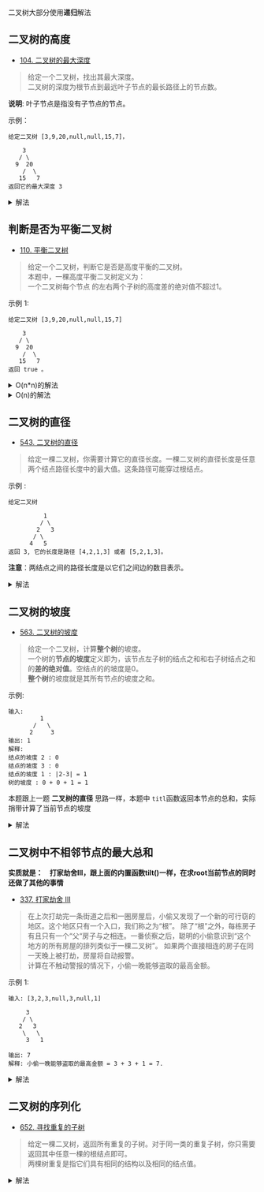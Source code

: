 二叉树大部分使用**递归**解法

## 二叉树的高度

- [104. 二叉树的最大深度](https://leetcode-cn.com/problems/maximum-depth-of-binary-tree/)

> 给定一个二叉树，找出其最大深度。    
二叉树的深度为根节点到最远叶子节点的最长路径上的节点数。

**说明**: 叶子节点是指没有子节点的节点。

示例：

```
给定二叉树 [3,9,20,null,null,15,7]，

    3
   / \
  9  20
    /  \
   15   7
返回它的最大深度 3 
```

<details>
    <summary>解法</summary>
    
```python3
class Solution:
    def maxDepth(self, root: TreeNode) -> int:
        if not root: return 0     # base case 是 root = None
        return 1 + max(self.maxDepth(root.left), self.maxDepth(root.right))
```

</details>

## 判断是否为平衡二叉树

- [110. 平衡二叉树](https://leetcode-cn.com/problems/balanced-binary-tree/)

> 给定一个二叉树，判断它是否是高度平衡的二叉树。     
本题中，一棵高度平衡二叉树定义为：       
一个二叉树每个节点 的左右两个子树的高度差的绝对值不超过1。

示例 1:

```
给定二叉树 [3,9,20,null,null,15,7]

    3
   / \
  9  20
    /  \
   15   7
返回 true 。
```
<details>
    <summary>O(n*n)的解法</summary>
    
```python3
class Solution:
    def isBalanced(self, root: TreeNode) -> bool:
        def depth(root):
            if not root: return 0
            return 1 + max(depth(root.left), depth(root.right))
        if not root: return True
        # 判断条件：left平衡 && right平衡 && abs(left - right) < 2
        return self.isBalanced(root.left) and self.isBalanced(root.right) and abs(depth(root.left) - depth(root.right)) < 2
```

</details>

<details>
    <summary>O(n)的解法</summary>
    
```python
class Solution:
    def isBalanced(self, root: TreeNode) -> bool:
        self.ans = True
        # 自底向上，每个节点遍历一遍，故而复杂度为 O(n)
        def depth(root):
            if not root: return 0
            left = depth(root.left)
            right = depth(root.right)
            if abs(left - right) > 1:
                self.ans = False
                return 0
            # 返回当前节点root的(最大)高度
            return 1 + max(left, right)
        depth(root)
        return self.ans
```

</details>

## 二叉树的直径

- [543. 二叉树的直径](https://leetcode-cn.com/problems/diameter-of-binary-tree/)

> 给定一棵二叉树，你需要计算它的直径长度。一棵二叉树的直径长度是任意两个结点路径长度中的最大值。这条路径可能穿过根结点。

示例 :

```
给定二叉树

          1
         / \
        2   3
       / \     
      4   5    
返回 3, 它的长度是路径 [4,2,1,3] 或者 [5,2,1,3]。
```

**注意**：两结点之间的路径长度是以它们之间边的数目表示。

<details>
    <summary>解法</summary>
    
```python3
class Solution:
    def diameterOfBinaryTree(self, root: TreeNode) -> int:
        self.diameter = 0
        # depth 函数返回的是高度，但是同时实现了直径 Diameter 的计算
        def depth(root):
            if not root: return 0
            l, r = depth(root.left), depth(root.right)
            
            # 去掉这一句，就是求高度 depth 函数的本质
            # 然而，直径正好 = l + r
            self.diameter = max(self.diameter, (l + r))
            
            return 1 + max(l, r)
        depth(root)
        return self.diameter
```

</details>

## 二叉树的坡度

- [563. 二叉树的坡度](https://leetcode-cn.com/problems/binary-tree-tilt/)

> 给定一个二叉树，计算**整个树**的坡度。         
一个树的**节点的坡度**定义即为，该节点左子树的结点之和和右子树结点之和的**差的绝对值**。空结点的的坡度是0。          
**整个树**的坡度就是其所有节点的坡度之和。     

示例:

```
输入: 
         1
       /   \
      2     3
输出: 1
解释: 
结点的坡度 2 : 0
结点的坡度 3 : 0
结点的坡度 1 : |2-3| = 1
树的坡度 : 0 + 0 + 1 = 1
```

本题跟上一题 **二叉树的直径** 思路一样，本题中 `titl`函数返回本节点的总和，实际捎带计算了当前节点的坡度

<details>
    <summary>解法</summary>
    
```python3
class Solution:
    def findTilt(self, root: TreeNode) -> int:
        self.tilt = 0
        def tilt(root):
            if not root: return 0
            l, r = tilt(root.left), tilt(root.right)
            
            # 去掉这一句，tilt函数本质是返回节点总和
            # 然而，坡度正好=abs(l - r), 故而捎带计算坡度
            self.tilt += abs(l - r)
            
            return l + r + root.val
        tilt(root)
        return self.tilt
```
</details>

## 二叉树中不相邻节点的最大总和

**实质就是：　打家劫舍III，跟上面的内置函数tilt()一样，在求root当前节点的同时还做了其他的事情**
  - [337. 打家劫舍 III](https://leetcode-cn.com/problems/house-robber-iii/)
  > 在上次打劫完一条街道之后和一圈房屋后，小偷又发现了一个新的可行窃的地区。这个地区只有一个入口，我们称之为“根”。 除了“根”之外，每栋房子有且只有一个“父“房子与之相连。一番侦察之后，聪明的小偷意识到“这个地方的所有房屋的排列类似于一棵二叉树”。 如果两个直接相连的房子在同一天晚上被打劫，房屋将自动报警。       
计算在不触动警报的情况下，小偷一晚能够盗取的最高金额。         

示例 1:
```
输入: [3,2,3,null,3,null,1]

     3
    / \
   2   3
    \   \ 
     3   1

输出: 7 
解释: 小偷一晚能够盗取的最高金额 = 3 + 3 + 1 = 7.
```

<details>
    <summary>解法</summary>
    
```python3
class Solution:
    def rob(self, root: TreeNode) -> int:
        def helper(root):
            """
            找到打劫root节点和不打劫root的总和: [不打劫, 打劫]
            """
            if not root: return [0, 0]
            #　分别求左右节点打劫&不打劫的结果: [左不打劫, 左打劫], [右不打劫, 右打劫]
            l, r = helper(root.left), helper(root.right)
            #　root不打劫 = 左打劫 + 右打劫
            #  root打劫 = root.val + 左不打劫 + 右不打劫
            #  故, 返回 [root不打劫, root打劫]
            return [max(l) + max(r), root.val + l[0] + r[0]]
        # 最终结果取 [root不打劫, root打劫] 的最大值
        return max(helper(root))
```

</details>

## 二叉树的序列化
- [652. 寻找重复的子树](https://leetcode-cn.com/problems/find-duplicate-subtrees/)
> 给定一棵二叉树，返回所有重复的子树。对于同一类的重复子树，你只需要返回其中任意一棵的根结点即可。          
两棵树重复是指它们具有相同的结构以及相同的结点值。

<details>
    <summary>解法</summary>
    
```python3
class Solution(object):
    def findDuplicateSubtrees(self, root):
        count = collections.Counter()
        ans = []
        def collect(node):
            # 前序遍历
            if not node: return "#"
            serial = "{},{},{}".format(node.val, collect(node.left), collect(node.right))
            
            # 这边三句是在前序遍历中，捎带统计序列化
            # 去掉这三句则是前序遍历
            count[serial] += 1
            if count[serial] == 2:
                ans.append(node)
            
            # 返回捎带计算的结果
            return serial

        collect(root)
        return ans

# 序列化二叉树的步骤
"""
def collect(node):
    if not node: return "#"
    serial = "{},{},{}".format(node.val, collect(node.left), collect(node.right))
    return serial
    
其中
    count[serial] += 1
    if count[serial] == 2:
        ans.append(node)
才是顺带求取
"""
```

</details>
